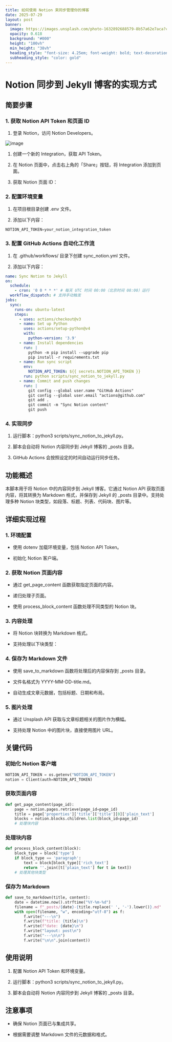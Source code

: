 ```yaml
---
title: 如何使用 Notion 来同步管理你的博客
date: 2025-07-29
layout: post
banner:
  image: https://images.unsplash.com/photo-1632892688579-8b57a62e7aca?crop=entropy&cs=tinysrgb&fit=max&fm=jpg&ixid=M3w2OTIwMzJ8MHwxfHJhbmRvbXx8fHx8fHx8fDE3NTM3NTQ5OTh8&ixlib=rb-4.1.0&q=80&w=1080
  opacity: 0.618
  background: "#000"
  height: "100vh"
  min_height: "38vh"
  heading_style: "font-size: 4.25em; font-weight: bold; text-decoration: underline"
  subheading_style: "color: gold"
---
```


# Notion 同步到 Jekyll 博客的实现方式

## 简要步骤

### 1. 获取 Notion API Token 和页面 ID

1. 登录 Notion，访问 Notion Developers。

![image](https://prod-files-secure.s3.us-west-2.amazonaws.com/a7a0cc5a-89b9-4cda-8686-1fba0ca52f40/d19c1afe-dea5-4312-9333-786b0ba83054/image.png?X-Amz-Algorithm=AWS4-HMAC-SHA256&X-Amz-Content-Sha256=UNSIGNED-PAYLOAD&X-Amz-Credential=ASIAZI2LB466QSGBVHIA%2F20250729%2Fus-west-2%2Fs3%2Faws4_request&X-Amz-Date=20250729T020957Z&X-Amz-Expires=3600&X-Amz-Security-Token=IQoJb3JpZ2luX2VjEHIaCXVzLXdlc3QtMiJGMEQCIC3ScJOfHkqiGZz0dwOTiz1VUnGbrmXOn2Gc5yLRqdeCAiBU%2F22t97hikmUKpkSQXdRy6lfLVHPk7ZyC%2B%2Bxzxnw%2FUCqIBAib%2F%2F%2F%2F%2F%2F%2F%2F%2F%2F8BEAAaDDYzNzQyMzE4MzgwNSIM3Gl2zN8ZbCJhDhSmKtwDGIVv%2FnHYjzksaYG0wP6XpbqFhhRiF0ts4gtWi%2B%2FjZp2vzbw1DPEiBeyDqblWm%2B2FXMrnFUd4TgbNFq6iHix0JYjoLdFbUgpbRsYiDpZjUk%2BDK6zGEDzkXxOsRDDGrXeypCke6xqOBOxyZIZXWLsDtcenc0zkaddqbXqW0JisLTQyH12Fs%2BE1DZZ7nrQ7uFu0M%2FeyHTmPAgEs8%2Be9p6%2F9Kc2kijfGiTePRc2kXTIWgwr8BoNAyxqdzA0JiwTm%2BLHa3BUYl9lSZ6L%2FMXML5WbZPfd%2Bl2mWZwOBWMO5FilaRWXw6cyDNHbr146RQL4zoz6RyfKmAjhEIVdSDr027hF2xq1RKHybMtW9knhTfglQPeGSU8LkLyUdvYOMi5SLtKUjVFmfH6Rp5zHnhUQ%2BqlzI788v2ugY0iuYocpUUGZW6gRqdFpsom%2F9aTYtAG%2F4YwG4r1b1CcLwO2vVVHtykOyefgs0Jq48AyXYgkEXVe2IDmUeJC3%2FXC0woqUFyFYLZns2yt236NKrdPXVwqVGe%2BjOoXZ5zcZyHtdhs94uJbPsKYj6a%2FSK2Bcgkv2Pt1lmsgRwxrINcZp1bB3%2Fu8sqTP5DiOzIUR2qoo%2BkLfkckoy2JYFKpgYAxSf7U55CgrYwtcygxAY6pgEdrYizOW%2FDbR6ze6hePG4W22E7ymZx%2B2cOHgUAixDfag9EF95b1jMtPrq8UbZJg3a%2FfHz6yQ%2Fvb4wGMvVWX6337eTXtFJ8Ype7Q4SIVlvfIORtjYh8d%2Bft6bLdyzqOowI5YKqUjtPNzuDtATDoLnNMhcUT1LzCgIJcgTv%2F%2FICwJNrhJr%2FRbEoHYuRmuwMc4HpTUsxr6yW0S2GG50E2uoZUAWC7iskg&X-Amz-Signature=4afac46ee389d982e786a4db5902b1270d77e64424ee557d93af6d4bb5b9dc44&X-Amz-SignedHeaders=host&x-amz-checksum-mode=ENABLED&x-id=GetObject)

1. 创建一个新的 Integration，获取 API Token。

1. 在 Notion 页面中，点击右上角的「Share」按钮，将 Integration 添加到页面。

1. 获取 Notion 页面 ID：


### 2. 配置环境变量

1. 在项目根目录创建 .env 文件。

1. 添加以下内容：

```javascript
NOTION_API_TOKEN=your_notion_integration_token
```

### 3. 配置 GitHub Actions 自动化工作流

1. 在 .github/workflows/ 目录下创建 sync_notion.yml 文件。

1. 添加以下内容：

```yaml
name: Sync Notion to Jekyll
on:
  schedule:
    - cron: '0 0 * * *' # 每天 UTC 时间 00:00（北京时间 08:00）运行
  workflow_dispatch: # 支持手动触发
jobs:
  sync:
    runs-on: ubuntu-latest
    steps:
      - uses: actions/checkout@v3
      - name: Set up Python
        uses: actions/setup-python@v4
        with:
          python-version: '3.9'
      - name: Install dependencies
        run: |
          python -m pip install --upgrade pip
          pip install -r requirements.txt
      - name: Run sync script
        env:
          NOTION_API_TOKEN: ${{ secrets.NOTION_API_TOKEN }}
        run: python scripts/sync_notion_to_jekyll.py
      - name: Commit and push changes
        run: |
          git config --global user.name "GitHub Actions"
          git config --global user.email "actions@github.com"
          git add .
          git commit -m "Sync Notion content"
          git push
```

### 4. 实现同步

1. 运行脚本：python3 scripts/sync_notion_to_jekyll.py。

1. 脚本会自动将 Notion 内容同步到 Jekyll 博客的 _posts 目录。

1. GitHub Actions 会按照设定的时间自动运行同步任务。

## 功能概述

本脚本用于将 Notion 中的内容同步到 Jekyll 博客。它通过 Notion API 获取页面内容，将其转换为 Markdown 格式，并保存到 Jekyll 的 _posts 目录中。支持处理多种 Notion 块类型，如段落、标题、列表、代码块、图片等。

## 详细实现过程

### 1. 环境配置

- 使用 dotenv 加载环境变量，包括 Notion API Token。

- 初始化 Notion 客户端。

### 2. 获取 Notion 页面内容

- 通过 get_page_content 函数获取指定页面的内容。

- 递归处理子页面。

- 使用 process_block_content 函数处理不同类型的 Notion 块。

### 3. 内容处理

- 将 Notion 块转换为 Markdown 格式。

- 支持处理以下块类型：


### 4. 保存为 Markdown 文件

- 使用 save_to_markdown 函数将处理后的内容保存到 _posts 目录。

- 文件名格式为 YYYY-MM-DD-title.md。

- 自动生成文章元数据，包括标题、日期和布局。

### 5. 图片处理

- 通过 Unsplash API 获取与文章标题相关的图片作为横幅。

- 支持处理 Notion 中的图片块，直接使用图片 URL。

## 关键代码

### 初始化 Notion 客户端

```python
NOTION_API_TOKEN = os.getenv("NOTION_API_TOKEN")
notion = Client(auth=NOTION_API_TOKEN)
```

### 获取页面内容

```python
def get_page_content(page_id):
    page = notion.pages.retrieve(page_id=page_id)
    title = page['properties']['title']['title'][0]['plain_text']
    blocks = notion.blocks.children.list(block_id=page_id)
    # 处理块内容
```

### 处理块内容

```python
def process_block_content(block):
    block_type = block['type']
    if block_type == 'paragraph':
        text = block[block_type]['rich_text']
        return ''.join([t['plain_text'] for t in text])
    # 处理其他块类型
```

### 保存为 Markdown

```python
def save_to_markdown(title, content):
    date = datetime.now().strftime("%Y-%m-%d")
    filename = f"_posts/{date}-{title.replace(' ', '-').lower()}.md"
    with open(filename, "w", encoding="utf-8") as f:
        f.write("---\n")
        f.write(f"title: {title}\n")
        f.write(f"date: {date}\n")
        f.write("layout: post\n")
        f.write("---\n\n")
        f.write("\n\n".join(content))
```

## 使用说明

1. 配置 Notion API Token 和环境变量。

1. 运行脚本：python3 scripts/sync_notion_to_jekyll.py。

1. 脚本会自动将 Notion 内容同步到 Jekyll 博客的 _posts 目录。

## 注意事项

- 确保 Notion 页面已与集成共享。

- 根据需要调整 Markdown 文件的元数据和格式。